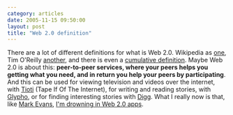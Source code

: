 ```yaml
---
category: articles
date: 2005-11-15 09:50:00
layout: post
title: "Web 2.0 definition"
---
```


There are a lot of different definitions for what is Web 2.0. Wikipedia as <a href="http://en.wikipedia.org/wiki/Web_2.0">one</a>, Tim O'Reilly <a href="http://www.google.com/url?sa=U&start=2&q=http://radar.oreilly.com/archives/2005/10/web_20_compact_definition.html&e=9797">another</a>, and there is even a <a href="http://phaidon.philo.at/martin/archives/000298.html&e=9797">cumulative definition</a>. Maybe Web 2.0 is about this: <b>peer-to-peer services, where your peers helps you getting what you need, and in return you help your peers by participating</b>. And this can be used for viewing television and videos over the internet, with <a href="http://tioti.com"/>Tioti</a> (Tape If Of The Internet), for writing and reading stories, with <a href="http://glypho.com"/>Glypho</a>, or for finding interesting stories with <a href="http://digg.com/">Digg</a>. What I really now is that, like <a href="http://evans.blogware.com/">Mark Evans</a>, <a href="http://evans.blogware.com/blog/_archives/2005/11/11/1380684.html">I'm drowning in Web 2.0 apps</a>.
